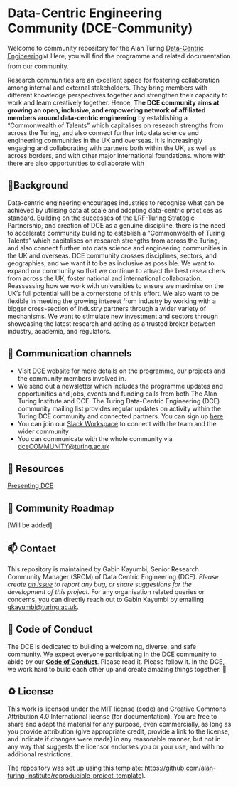 # Data-Centric Engineering Community (DCE-Community)

Welcome to community repository for the Alan Turing [Data-Centric Engineering](https://www.turing.ac.uk/research/research-programmes/data-centric-engineering)📊 Here, you will find the programme and related documentation from our community.

Research communities are an excellent space for fostering collaboration among internal and external stakeholders. They bring members with different knowledge perspectives together and strengthen their capacity to work and learn creatively together. Hence, **The DCE community aims at growing an open, inclusive, and empowering network of affiliated members around data-centric engineering**	by establishing a “Commonwealth of Talents” which capitalises on research strengths from across the Turing, and also connect further into data science and engineering communities in the UK and overseas. It is increasingly engaging and collaborating with partners both within the UK, as well as across borders, and with other major international foundations. whom with there are also opportunities to collaborate with

🎯Background 
---
Data-centric engineering encourages industries to recognise what can be achieved by utilising data at scale and adopting data-centric practices as standard.
Building on the successes of the LRF-Turing Strategic Partnership, and creation of DCE as a genuine discipline, there is the need to accelerate community building to establish a “Commonwealth of Turing Talents” which capitalises on research strengths from across the 
Turing, and also connect further into data science and engineering communities in the UK and overseas. 
DCE community crosses disciplines, sectors, and geographies, and we want it to be as  inclusive as possible. We want to expand our community so that we continue to attract the best researchers from across the UK, foster national and international collaboration. Reassessing how we 
work with universities to ensure we maximise on the UK’s full potential will be a cornerstone 
of this effort.
We also want to be flexible in meeting the growing interest from industry by working with a bigger cross-section of industry partners through a wider variety of mechanisms. We want to stimulate new investment and sectors through showcasing the latest research and acting as 
a trusted broker between industry, academia, and regulators.

🎯 Communication channels
---
- Visit [DCE website](https://www.turing.ac.uk/research/research-programmes/data-centric-engineering) for more details on the programme, our projects and the community members involved in.
- We send out a newsletter which includes the programme updates and opportunities and jobs, events and funding calls from both The Alan Turing Institute and DCE. The Turing Data-Centric Engineering (DCE) community mailing list provides regular updates on activity within the Turing DCE community and connected partners. You can sign up [here](https://www.turing.ac.uk/research/research-programmes/data-centric-engineering#introduction)
- You can join our [Slack Workspace]() to connect with the team and the wider community
- You can communicate with the whole community via dceCOMMUNITY@turing.ac.uk
  
🎯 Resources
---
[Presenting DCE](data/DCE_Presentation.pptx)

🎯 Community Roadmap
---

[Will be added]

📫 Contact
---

This repository is maintained by Gabin Kayumbi, Senior Research Community Manager (SRCM) of Data Centric Engineering (DCE).
*Please create [an issue](../../issues) to report any bug, or share suggestions for the development of this project.*
For any organisation related queries or concerns, you can directly reach out to Gabin Kayumbi by emailing [gkayumbi@turing.ac.uk](mailto:gkayumbi@turing.ac.uk).

🤗 Code of Conduct
---

The DCE is dedicated to building a welcoming, diverse, and safe community. We expect everyone participating in the DCE community to abide by our [**Code of Conduct**](CODE_OF_CONDUCT.md). Please read it. Please follow it. In the DCE, we work hard to build each other up and create amazing things together. 💪

♻️ License
---

This work is licensed under the MIT license (code) and Creative Commons Attribution 4.0 International license (for documentation).
You are free to share and adapt the material for any purpose, even commercially,
as long as you provide attribution (give appropriate credit, provide a link to the license,
and indicate if changes were made) in any reasonable manner, but not in any way that suggests the
licensor endorses you or your use, and with no additional restrictions.

The repository was set up using this template: https://github.com/alan-turing-institute/reproducible-project-template).

